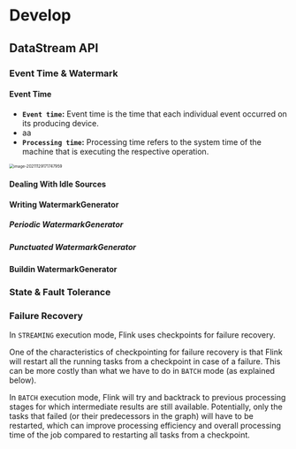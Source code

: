 

# Develop

## DataStream API

### Event Time & Watermark

#### Event Time

- **`Event time`:** Event time is the time that each individual event occurred on its producing device. 
- aa
- **`Processing time`:** Processing time refers to the system time of the machine that is executing the respective operation.

<img src="https://i.loli.net/2021/11/29/ydQ7APRi6WFbopX.png" alt="image-20211129171747959" style="zoom:50%;" />

#### Dealing With Idle Sources

#### Writing WatermarkGenerator

##### Periodic WatermarkGenerator

##### Punctuated WatermarkGenerator

#### Buildin WatermarkGenerator

### State & Fault Tolerance



### Failure Recovery

In `STREAMING` execution mode, Flink uses checkpoints for failure recovery. 

One of the characteristics of checkpointing for failure recovery is that Flink will restart all the running tasks from a checkpoint in case of a failure. This can be more costly than what we have to do in `BATCH` mode (as explained below).

In `BATCH` execution mode, Flink will try and backtrack to previous processing stages for which intermediate results are still available. Potentially, only the tasks that failed (or their predecessors in the graph) will have to be restarted, which can improve processing efficiency and overall processing time of the job compared to restarting all tasks from a checkpoint.

